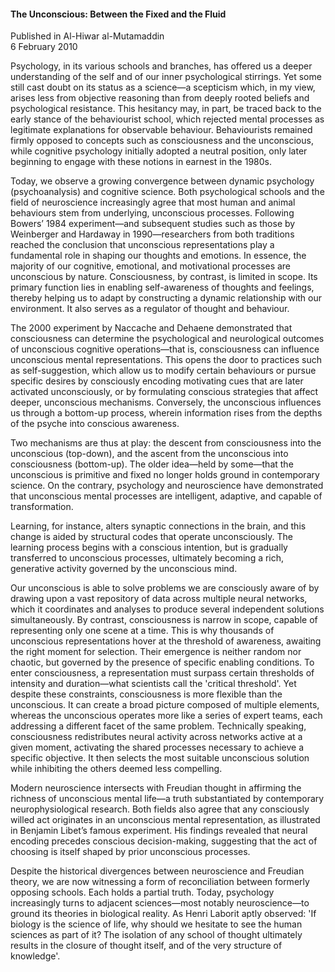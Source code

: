 <h4>The Unconscious: Between the Fixed and the Fluid</h4>


Published in Al-Hiwar al-Mutamaddin
<br>
6 February 2010


Psychology, in its various schools and branches, has offered us a deeper understanding of the self and of our inner psychological stirrings. Yet some still cast doubt on its status as a science—a scepticism which, in my view, arises less from objective reasoning than from deeply rooted beliefs and psychological resistance. This hesitancy may, in part, be traced back to the early stance of the behaviourist school, which rejected mental processes as legitimate explanations for observable behaviour. Behaviourists remained firmly opposed to concepts such as consciousness and the unconscious, while cognitive psychology initially adopted a neutral position, only later beginning to engage with these notions in earnest in the 1980s.

Today, we observe a growing convergence between dynamic psychology (psychoanalysis) and cognitive science. Both psychological schools and the field of neuroscience increasingly agree that most human and animal behaviours stem from underlying, unconscious processes. Following Bowers’ 1984 experiment—and subsequent studies such as those by Weinberger and Hardaway in 1990—researchers from both traditions reached the conclusion that unconscious representations play a fundamental role in shaping our thoughts and emotions. In essence, the majority of our cognitive, emotional, and motivational processes are unconscious by nature. Consciousness, by contrast, is limited in scope. Its primary function lies in enabling self-awareness of thoughts and feelings, thereby helping us to adapt by constructing a dynamic relationship with our environment. It also serves as a regulator of thought and behaviour.

The 2000 experiment by Naccache and Dehaene demonstrated that consciousness can determine the psychological and neurological outcomes of unconscious cognitive operations—that is, consciousness can influence unconscious mental representations. This opens the door to practices such as self-suggestion, which allow us to modify certain behaviours or pursue specific desires by consciously encoding motivating cues that are later activated unconsciously, or by formulating conscious strategies that affect deeper, unconscious mechanisms. Conversely, the unconscious influences us through a bottom-up process, wherein information rises from the depths of the psyche into conscious awareness.

Two mechanisms are thus at play: the descent from consciousness into the unconscious (top-down), and the ascent from the unconscious into consciousness (bottom-up). The older idea—held by some—that the unconscious is primitive and fixed no longer holds ground in contemporary science. On the contrary, psychology and neuroscience have demonstrated that unconscious mental processes are intelligent, adaptive, and capable of transformation.

Learning, for instance, alters synaptic connections in the brain, and this change is aided by structural codes that operate unconsciously. The learning process begins with a conscious intention, but is gradually transferred to unconscious processes, ultimately becoming a rich, generative activity governed by the unconscious mind.

Our unconscious is able to solve problems we are consciously aware of by drawing upon a vast repository of data across multiple neural networks, which it coordinates and analyses to produce several independent solutions simultaneously. By contrast, consciousness is narrow in scope, capable of representing only one scene at a time. This is why thousands of unconscious representations hover at the threshold of awareness, awaiting the right moment for selection. Their emergence is neither random nor chaotic, but governed by the presence of specific enabling conditions. To enter consciousness, a representation must surpass certain thresholds of intensity and duration—what scientists call the 'critical threshold'. Yet despite these constraints, consciousness is more flexible than the unconscious. It can create a broad picture composed of multiple elements, whereas the unconscious operates more like a series of expert teams, each addressing a different facet of the same problem. Technically speaking, consciousness redistributes neural activity across networks active at a given moment, activating the shared processes necessary to achieve a specific objective. It then selects the most suitable unconscious solution while inhibiting the others deemed less compelling.

Modern neuroscience intersects with Freudian thought in affirming the richness of unconscious mental life—a truth substantiated by contemporary neurophysiological research. Both fields also agree that any consciously willed act originates in an unconscious mental representation, as illustrated in Benjamin Libet’s famous experiment. His findings revealed that neural encoding precedes conscious decision-making, suggesting that the act of choosing is itself shaped by prior unconscious processes.

Despite the historical divergences between neuroscience and Freudian theory, we are now witnessing a form of reconciliation between formerly opposing schools. Each holds a partial truth. Today, psychology increasingly turns to adjacent sciences—most notably neuroscience—to ground its theories in biological reality. As Henri Laborit aptly observed: 'If biology is the science of life, why should we hesitate to see the human sciences as part of it? The isolation of any school of thought ultimately results in the closure of thought itself, and of the very structure of knowledge'.
